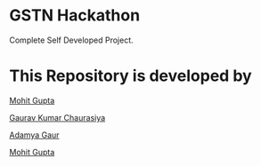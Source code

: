 # GSTN Hackathon
Complete Self Developed Project.

# This Repository is developed by

[Mohit Gupta](https://www.github.com/MohitGupta0123)

[Gaurav Kumar Chaurasiya](https://www.github.com/gauravkumarchaurasiya)

[Adamya Gaur](https://www.github.com/Adamya113)

[Mohit Gupta](https://www.github.com/MohitGupta0123)
